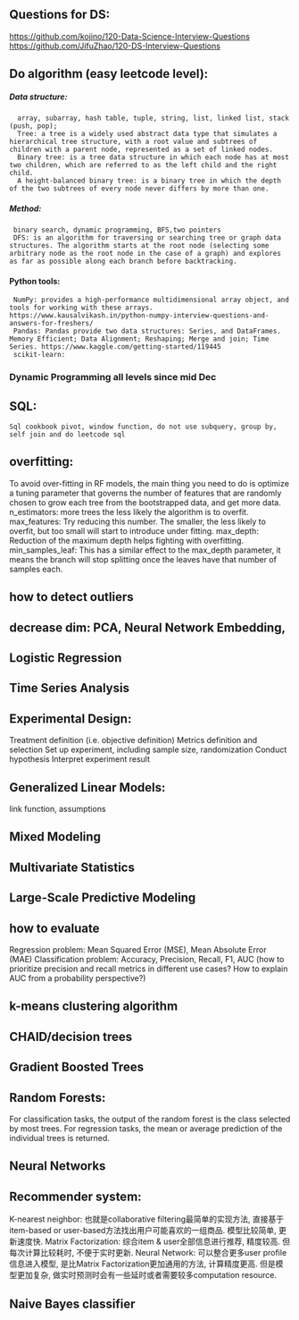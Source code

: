 ## Questions for DS:
https://github.com/kojino/120-Data-Science-Interview-Questions
https://github.com/JifuZhao/120-DS-Interview-Questions
## Do algorithm (easy leetcode level):
##### Data structure: 
      array, subarray, hash table, tuple, string, list, linked list, stack (push, pop);
      Tree: a tree is a widely used abstract data type that simulates a hierarchical tree structure, with a root value and subtrees of children with a parent node, represented as a set of linked nodes.
      Binary tree: is a tree data structure in which each node has at most two children, which are referred to as the left child and the right child.
      A height-balanced binary tree: is a binary tree in which the depth of the two subtrees of every node never differs by more than one.

##### Method: 
     binary search, dynamic programming, BFS,two pointers
     DFS: is an algorithm for traversing or searching tree or graph data structures. The algorithm starts at the root node (selecting some arbitrary node as the root node in the case of a graph) and explores as far as possible along each branch before backtracking.
#### Python tools:
     NumPy: provides a high-performance multidimensional array object, and tools for working with these arrays. https://www.kausalvikash.in/python-numpy-interview-questions-and-answers-for-freshers/
     Pandas: Pandas provide two data structures: Series, and DataFrames. Memory Efficient; Data Alignment; Reshaping; Merge and join; Time Series. https://www.kaggle.com/getting-started/119445
     scikit-learn:

### Dynamic Programming all levels since mid Dec

## SQL: 
    Sql cookbook pivot, window function, do not use subquery, group by, self join and do leetcode sql 
## overfitting: 
To avoid over-fitting in RF models, the main thing you need to do is optimize a tuning parameter that governs the number of features that are randomly chosen to grow each tree from the bootstrapped data, and get more data. n_estimators: more trees the less likely the algorithm is to overfit.
max_features: Try reducing this number. The smaller, the less likely to overfit, but too small will start to introduce under fitting.
max_depth: Reduction of the maximum depth helps fighting with overfitting.
min_samples_leaf: This has a similar effect to the max_depth parameter, it means the branch will stop splitting once the leaves have that number of samples each.

## how to detect outliers
## decrease dim: PCA,  Neural Network Embedding, 
## Logistic Regression
## Time Series Analysis
## Experimental Design:
Treatment definition (i.e. objective definition)
Metrics definition and selection
Set up experiment, including sample size, randomization
Conduct hypothesis
Interpret experiment result
## Generalized Linear Models:
link function, assumptions
## Mixed Modeling
## Multivariate Statistics
## Large-Scale Predictive Modeling
## how to evaluate
Regression problem: Mean Squared Error (MSE), Mean Absolute Error (MAE)
Classification problem: Accuracy, Precision, Recall, F1, AUC (how to prioritize precision and recall metrics in different use cases? How to explain AUC from a probability perspective?)
## k-means clustering algorithm
## CHAID/decision trees
## Gradient Boosted Trees
## Random Forests:
For classification tasks, the output of the random forest is the class selected by most trees. For regression tasks, the mean or average prediction of the individual trees is returned. 
## Neural Networks
## Recommender system:
K-nearest neighbor: 也就是collaborative filtering最简单的实现方法, 直接基于item-based or user-based方法找出用户可能喜欢的一组商品. 模型比较简单, 更新速度快.
Matrix Factorization: 综合item & user全部信息进行推荐, 精度较高. 但每次计算比较耗时, 不便于实时更新.
Neural Network: 可以整合更多user profile信息进入模型, 是比Matrix Factorization更加通用的方法, 计算精度更高. 但是模型更加复杂, 做实时预测时会有一些延时或者需要较多computation resource.

## Naive Bayes classifier

